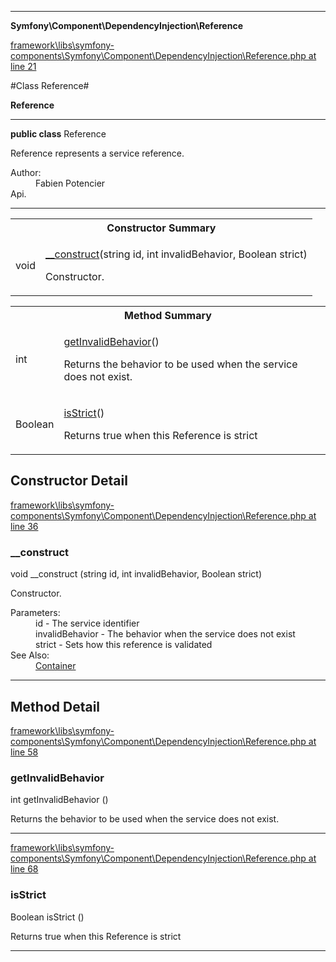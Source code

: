 

- - -

**Symfony\Component\DependencyInjection\Reference**


<a href="https://github.com/JeyDotC/Hirudo/blob/master/framework/libs/symfony-components/Symfony/Component/DependencyInjection/Reference.php#L21" target='_blank'>framework\libs\symfony-components\Symfony\Component\DependencyInjection\Reference.php at line 21</a>

#Class Reference#

**Reference**




- - -

<p><strong>public  class</strong> <span>Reference</span></p>

<div class="comment" id="overview_description"><p>Reference represents a service reference.</p></div>

<dl>
<dt>Author:</dt>
<dd>Fabien Potencier <fabien@symfony.com></dd>
<dt>Api.</dt>
</dl>


<hr />

<table id="summary_constructor">
<tr><th colspan="2">Constructor Summary</th></tr>
<tr>
<td><span class='k'></span> <span class='nx'>void</span></td>
<td class="description"><p class="name"><a href="#__construct">__construct</a>(string id, int invalidBehavior, Boolean strict)</p><p class="description">Constructor.</p></td>
</tr>
</table>

<table id="summary_method">
<tr><th colspan="2">Method Summary</th></tr>
<tr>
<td><span class='k'></span> <span class='nx'>int</span></td>
<td class="description"><p class="name"><a href="#getinvalidbehavior">getInvalidBehavior</a>()</p><p class="description">Returns the behavior to be used when the service does not exist.</p></td>
</tr>
<tr>
<td><span class='k'></span> <span class='nx'>Boolean</span></td>
<td class="description"><p class="name"><a href="#isstrict">isStrict</a>()</p><p class="description">Returns true when this Reference is strict</p></td>
</tr>
</table>

<h2 id="detail_method">Constructor Detail</h2>

<a href="https://github.com/JeyDotC/Hirudo/blob/master/framework/libs/symfony-components/Symfony/Component/DependencyInjection/Reference.php#L36" target='_blank'>framework\libs\symfony-components\Symfony\Component\DependencyInjection\Reference.php at line 36</a>

<h3 id="__construct">__construct</h3>
<span class='k'></span> <span class='nx'>void</span> <span class='nf'>__construct</span> (string id, int invalidBehavior, Boolean strict)

<div class="details">
<p>Constructor.</p><dl>
<dt>Parameters:</dt>
<dd>id - The service identifier</dd>
<dd>invalidBehavior - The behavior when the service does not exist</dd>
<dd>strict - Sets how this reference is validated</dd>
<dt>See Also:</dt>
<dd><a href="../../../symfony/component/dependencyinjection/container.html">Container</a></dd>
</dl>

</div>

- - -

<h2 id="detail_method">Method Detail</h2>

<a href="https://github.com/JeyDotC/Hirudo/blob/master/framework/libs/symfony-components/Symfony/Component/DependencyInjection/Reference.php#L58" target='_blank'>framework\libs\symfony-components\Symfony\Component\DependencyInjection\Reference.php at line 58</a>

<h3 id="getInvalidBehavior()">getInvalidBehavior</h3>
<span class='k'></span> <span class='nx'>int</span> <span class='nf'>getInvalidBehavior</span> ()

<div class="details">
<p>Returns the behavior to be used when the service does not exist.</p>
</div>

- - -


<a href="https://github.com/JeyDotC/Hirudo/blob/master/framework/libs/symfony-components/Symfony/Component/DependencyInjection/Reference.php#L68" target='_blank'>framework\libs\symfony-components\Symfony\Component\DependencyInjection\Reference.php at line 68</a>

<h3 id="isStrict()">isStrict</h3>
<span class='k'></span> <span class='nx'>Boolean</span> <span class='nf'>isStrict</span> ()

<div class="details">
<p>Returns true when this Reference is strict</p>
</div>

- - -

